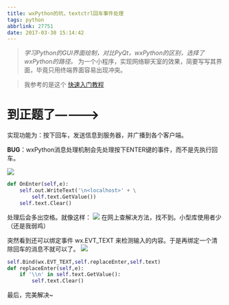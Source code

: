 ```yaml
---
title: wxPython的坑，textctrl回车事件处理
tags: python
abbrlink: 27751
date: 2017-03-30 15:14:42
---
```


> _学习Python的GUI界面绘制，对比PyQt，wxPython的区别，选择了wxPython的路径。_ 为一个小程序，实现网络聊天室的效果，简要写写其界面，毕竟只用终端界面容易出现冲突。

> 我参考的是这个
[快速入门教程](http://zetcode.com/wxpython/firststeps/)

# 到正题了————\>
实现功能为：按下回车，发送信息到服务器，并广播到各个客户端。

__BUG__：wxPython消息处理机制会先处理按下ENTER键的事件，而不是先执行回车。

<!--more-->
![](https://intmain.me/images/sp170330_152238.png)

```python
def OnEnter(self,e):
	self.out.WriteText('\n<localhost>' + \
		self.text.GetValue())
	self.text.Clear()
```
处理后会多出空格。就像这样：
![](https://intmain.me/images/sp170330_152834.png)
在网上查解决方法，找不到。小型库使用者少（还是我弱鸡）

突然看到还可以绑定事件 wx.EVT_TEXT 来检测输入的内容。于是再绑定一个清除回车的消息不就可以了。
![](https://intmain.me/images/sp170330_152523.png)
```python
self.Bind(wx.EVT_TEXT,self.replaceEnter,self.text)
def replaceEnter(self,e):
	if '\\n' in self.text.GetValue():
		self.text.Clear()
```

最后，完美解决~